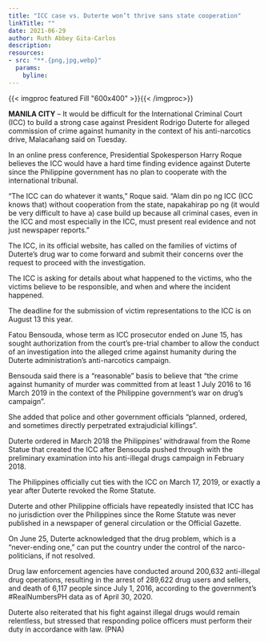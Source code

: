 ```yaml
---
title: "ICC case vs. Duterte won’t thrive sans state cooperation"
linkTitle: ""
date: 2021-06-29
author: Ruth Abbey Gita-Carlos
description:
resources:
- src: "**.{png,jpg,webp}"
  params:
    byline: 
---
```

{{< imgproc featured Fill "600x400" >}}{{< /imgproc>}}

**MANILA CITY** –  It would be difficult for the International Criminal Court (ICC) to build a strong case against President Rodrigo Duterte for alleged commission of crime against humanity in the context of his anti-narcotics drive, Malacañang said on Tuesday.

In an online press conference, Presidential Spokesperson Harry Roque believes the ICC would have a hard time finding evidence against Duterte since the Philippine government has no plan to cooperate with the international tribunal.

“The ICC can do whatever it wants,” Roque said. “Alam din po ng ICC (ICC knows that) without cooperation from the state, napakahirap po ng (it would be very difficult to have a) case build up because all criminal cases, even in the ICC and most especially in the ICC, must present real evidence and not just newspaper reports.”

The ICC, in its official website, has called on the families of victims of Duterte’s drug war to come forward and submit their concerns over the request to proceed with the investigation.

The ICC is asking for details about what happened to the victims, who the victims believe to be responsible, and when and where the incident happened.

The deadline for the submission of victim representations to the ICC is on August 13 this year.

Fatou Bensouda, whose term as ICC prosecutor ended on June 15, has sought authorization from the court’s pre-trial chamber to allow the conduct of an investigation into the alleged crime against humanity during the Duterte administration’s anti-narcotics campaign.

Bensouda said there is a “reasonable” basis to believe that “the crime against humanity of murder was committed from at least 1 July 2016 to 16 March 2019 in the context of the Philippine government’s war on drug’s campaign”.

She added that police and other government officials “planned, ordered, and sometimes directly perpetrated extrajudicial killings”.

Duterte ordered in March 2018 the Philippines’ withdrawal from the Rome Statue that created the ICC after Bensouda pushed through with the preliminary examination into his anti-illegal drugs campaign in February 2018.

The Philippines officially cut ties with the ICC on March 17, 2019, or exactly a year after Duterte revoked the Rome Statute.

Duterte and other Philippine officials have repeatedly insisted that ICC has no jurisdiction over the Philippines since the Rome Statute was never published in a newspaper of general circulation or the Official Gazette.

On June 25, Duterte acknowledged that the drug problem, which is a “never-ending one,” can put the country under the control of the narco-politicians, if not resolved.

Drug law enforcement agencies have conducted around 200,632 anti-illegal drug operations, resulting in the arrest of 289,622 drug users and sellers, and death of 6,117 people since July 1, 2016, according to the government’s #RealNumbersPH data as of April 30, 2020.

Duterte also reiterated that his fight against illegal drugs would remain relentless, but stressed that responding police officers must perform their duty in accordance with law. (PNA)